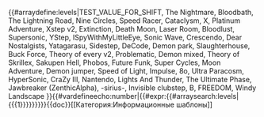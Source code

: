 {{#arraydefine:levels|TEST_VALUE_FOR_SHIFT,
The Nightmare,
Bloodbath,
The Lightning Road,
Nine Circles,
Speed Racer,
Cataclysm,
X,
Platinum Adventure,
Xstep v2,
Extinction,
Death Moon,
Laser Room,
Bloodlust,
Supersonic,
YStep,
ISpyWithMyLittleEye,
Sonic Wave,
Crescendo,
Dear Nostalgists,
Yatagarasu,
Sidestep,
DeCode,
Demon park,
Slaughterhouse,
Buck Force,
Theory of every v2,
Problematic,
Demon mixed,
Theory of Skrillex,
Sakupen Hell,
Phobos,
Future Funk,
Super Cycles,
Moon Adventure,
Demon jumper,
Speed of Light,
Impulse,
8o,
Ultra Paracosm,
HyperSonic,
CraZy III,
Nantendo,
Lights And Thunder,
The Ultimate Phase,
Jawbreaker (ZenthicAlpha),
-sirius-,
Invisible clubstep,
B,
FREEDOM,
Windy Landscape
}}{{#vardefineecho:number|{{#expr:{{#arraysearch:levels|{{{1}}}}}}}}}<noinclude>{{doc}}[[Категория:Информационные шаблоны]]</noinclude>